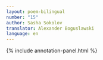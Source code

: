 ```yaml
---
layout: poem-bilingual
number: "15"
author: Sasha Sokolov
translator: Alexander Boguslawski
language: en
---
```


{% include annotation-panel.html %}